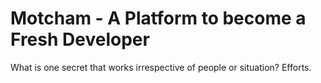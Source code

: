 # Motcham - A Platform to become a Fresh Developer
What is one secret that works irrespective of people or situation? 
Efforts.
